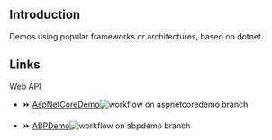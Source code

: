 ## Introduction

Demos using popular frameworks or architectures, based on dotnet.

## Links

Web API 

- :fast_forward: [AspNetCoreDemo](https://github.com/Jocoboy/dotnet-demos/tree/aspnetcoredemo)![workflow on aspnetcoredemo branch](https://github.com/Jocoboy/dotnet-demos/actions/workflows/dotnet.yml/badge.svg?branch=aspnetcoredemo)


- :fast_forward: [ABPDemo](https://github.com/Jocoboy/dotnet-demos/tree/abpdemo)![workflow on abpdemo branch](https://github.com/Jocoboy/dotnet-demos/actions/workflows/dotnet.yml/badge.svg?branch=abpdemo)


